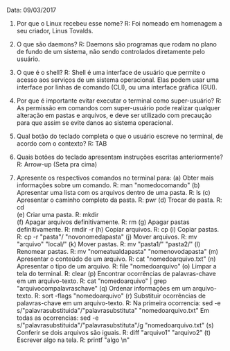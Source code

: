 Data: 09/03/2017

1. Por que o Linux recebeu esse nome?
	R: Foi nomeado em homenagem a seu criador, Linus Tovalds.

2. O que são daemons?
	R: Daemons são programas que rodam no plano de fundo de um sistema, não sendo controlados diretamente pelo usuário.

3. O que é o shell?
	R: Shell é uma interface de usuário que permite o acesso aos serviços de um sistema operacional. Elas podem usar uma interface por linhas de comando (CLI), ou uma interface gráfica (GUI).

4. Por que é importante evitar executar o terminal como super-usuário?
	R: As permissão em comandos com super-usuário pode realizar qualquer alteração em pastas e arquivos, e deve ser utilizado com precaução para que assim se evite danos ao sistema operacional.

5. Qual botão do teclado completa o que o usuário escreve no terminal, de acordo com o contexto?
	R: TAB
6. Quais botões do teclado apresentam instruções escritas anteriormente?
	R: Arrow-up (Seta pra cima)

7. Apresente os respectivos comandos no terminal para:
  (a) Obter mais informações sobre um comando.
	R: man "nomedocomando"
  (b) Apresentar uma lista com os arquivos dentro de uma pasta.
	R: ls
  (c) Apresentar o caminho completo da pasta.
	R: pwr
  (d) Trocar de pasta.
	R: cd  
  (e) Criar uma pasta.
	R: mkdir	
  (f) Apagar arquivos definitivamente.
	R: rm
  (g) Apagar pastas definitivamente.
	R: rmdir -r
  (h) Copiar arquivos.
	R: cp
  (i) Copiar pastas.
	R: cp -r "pasta"/ "novonomedapasta"
  (j) Mover arquivos.
	R: mv "arquivo" "local/"
  (k) Mover pastas.
	R: mv "pasta1/" "pasta2/"
  (l) Renomear pastas.
	R: mv "nomeatualdapasta" "nomenovodapasta"
  (m) Apresentar o conteúdo de um arquivo.
	R: cat "nomedoarquivo.txt"
  (n) Apresentar o tipo de um arquivo.
	R: file "nomedoarquivo" 
  (o) Limpar a tela do terminal.
	R: clear
  (p) Encontrar ocorrências de palavras-chave em um arquivo-texto.
	R: cat "nomedoarquivo" | grep "arquivocompalavraschave"
  (q) Ordenar informações em um arquivo-texto.
	R: sort -flags "nomedoarquivo"
  (r) Substituir ocorrências de palavras-chave em um arquivo-texto.
	R: Na primeira ocorrencia: sed -e s/"palavrasubstituida"/"palavrasubstituta" "nomedoarquivo.txt"
	   Em todas as ocorrencias: sed -e s/"palavrasubstituida"/"palavrasubstituta"/g "nomedoarquivo.txt"
  (s) Conferir se dois arquivos são iguais.
	R: diff "arquivo1" "arquivo2"
  (t) Escrever algo na tela.
	R: printf "algo \n"
